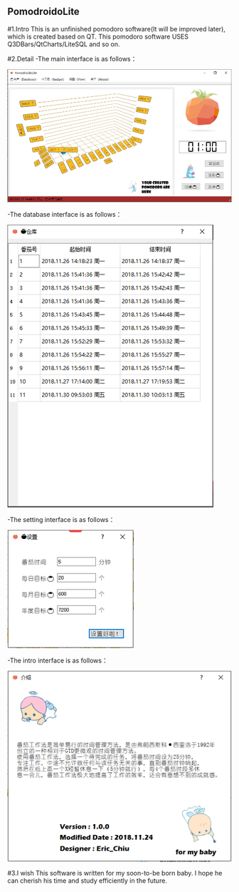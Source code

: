 ## PomodroidoLite

#1.Intro
This is an unfinished pomodoro software(It will be improved later), which is created based on QT.
This pomodoro software USES Q3DBars/QtCharts/LiteSQL and so on. 

#2.Detail 
-The main interface is as follows：

![image](https://github.com/graylira/PomodroidoLite/blob/master/Introduce%20image/intro_1.bmp)

-The database interface is as follows：

![image](https://github.com/graylira/PomodroidoLite/blob/master/Introduce%20image/intro_2.bmp)

-The setting interface is as follows：

![image](https://github.com/graylira/PomodroidoLite/blob/master/Introduce%20image/intro_3.bmp)

-The intro interface is as follows：

![image](https://github.com/graylira/PomodroidoLite/blob/master/Introduce%20image/intro_4.bmp)

#3.I wish
This software is written for my soon-to-be born baby. I hope he can cherish his time and study efficiently in the future.
